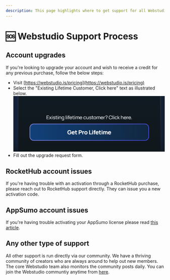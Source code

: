 ```yaml
---
description: This page highlights where to get support for all Webstudio customers.
---
```


# 🆘 Webstudio Support Process

## Account upgrades

If you're looking to upgrade your account and wish to receive a credit for any previous purchase, follow the below steps:&#x20;

* Visit [https://webstudio.is/pricing](https://webstudio.is/pricing)
* Select the "Existing Lifetime Customer, Click here" text as illustrated below. ![](<../.gitbook/assets/image (1) (1) (1) (1).png>)
* Fill out the upgrade request form.&#x20;



## RocketHub account issues

If you're having trouble with an activation through a RocketHub purchase, please reach out to RocketHub support directly. They can issue you a new activation code.&#x20;



## AppSumo account issues

If you're having trouble activating your AppSumo license please read [this article](../errors/appsumo-redemption-failed.md).&#x20;



## Any other type of support

All other support is run directly via our community.  We have a thriving community of creators who are always around to help out new members. The core Webstudio team also monitors the community posts daily. You can join the Webstudio communtiy anytime from [here](https://wstd.us/community).&#x20;
